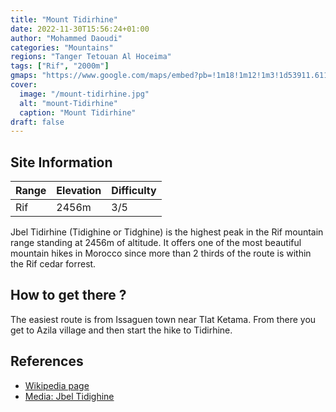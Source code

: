 ```yaml
---
title: "Mount Tidirhine"
date: 2022-11-30T15:56:24+01:00
author: "Mohammed Daoudi"
categories: "Mountains"
regions: "Tanger Tetouan Al Hoceima"
tags: ["Rif", "2000m"]
gmaps: "https://www.google.com/maps/embed?pb=!1m18!1m12!1m3!1d53911.61100774292!2d-4.57060786791833!3d34.867447076952935!2m3!1f0!2f0!3f0!3m2!1i1024!2i768!4f13.1!3m3!1m2!1s0xd750c39ee15ffa9%3A0x46d0aeeb5143c0da!2sJbel%20Tidirhine!5e0!3m2!1sen!2sma!4v1669820427608!5m2!1sen!2sma"
cover:
  image: "/mount-tidirhine.jpg"
  alt: "mount-Tidirhine"
  caption: "Mount Tidirhine"
draft: false
---
```


## Site Information

| Range | Elevation | Difficulty |
| --- | --- | --- |
| Rif | 2456m | 3/5 |

Jbel Tidirhine (Tidighine or Tidghine) is the highest peak in the Rif mountain range standing at 2456m of altitude. It offers one of the most beautiful mountain hikes in Morocco since more than 2 thirds of the route is within the Rif cedar forrest.

## How to get there ?
The easiest route is from Issaguen town near Tlat Ketama. From there you get to Azila village and then start the hike to Tidirhine.

## References
- [Wikipedia page](https://en.wikipedia.org/wiki/Jbel_Tidirhine)
- [Media: Jbel Tidighine](https://www.youtube.com/watch?v=jjbPyoWxyko)
